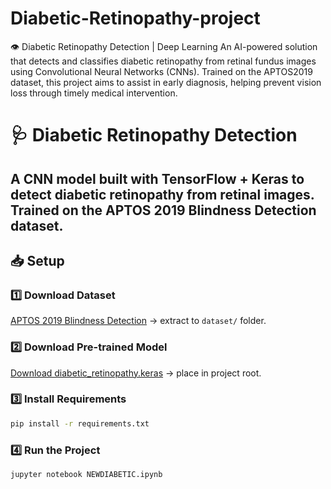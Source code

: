 # Diabetic-Retinopathy-project
👁️ Diabetic Retinopathy Detection | Deep Learning An AI-powered solution that detects and classifies diabetic retinopathy from retinal fundus images using Convolutional Neural Networks (CNNs). Trained on the APTOS2019 dataset, this project aims to assist in early diagnosis, helping prevent vision loss through timely medical intervention.
# 🩺 Diabetic Retinopathy Detection
A CNN model built with **TensorFlow** + **Keras** to detect diabetic retinopathy from retinal images.  
Trained on the **APTOS 2019 Blindness Detection** dataset.
---
## 📥 Setup
### 1️⃣ Download Dataset
[APTOS 2019 Blindness Detection](https://www.kaggle.com/competitions/aptos2019-blindness-detection/data) → extract to `dataset/` folder.

### 2️⃣ Download Pre-trained Model
[Download diabetic_retinopathy.keras](https://drive.google.com/uc?export=download&id=1tUnlRGc7LhOWvmD10n1cgLGkfCFwAaeU) → place in project root.

### 3️⃣ Install Requirements
```bash
pip install -r requirements.txt
```

### 4️⃣ Run the Project
```bash
jupyter notebook NEWDIABETIC.ipynb
```
